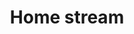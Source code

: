 ---
layout: bookmark
title: Home stream
tags:
  - Bookmarks
  - Why you need a personal website
created: '2023-04-22T07:44:08.562Z'
link: https://adactio.com/journal/19894
id: 561273348
excerpt: Hodgepodges and through lines.
image: https://adactio.com/images/photo-300.jpg
---